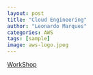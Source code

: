 ```yaml
---
layout: post
title: "Cloud Engineering"
author: "Leonardo Marques"
categories: AWS
tags: [sample]
image: aws-logo.jpeg
---
```

[WorkShop](https://workshops.aws/)
